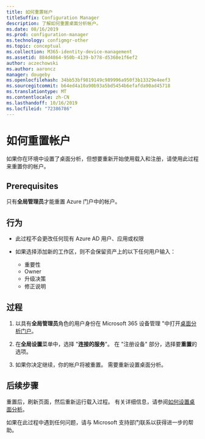 ```yaml
---
title: 如何重置帐户
titleSuffix: Configuration Manager
description: 了解如何重置桌面分析帐户。
ms.date: 08/16/2019
ms.prod: configuration-manager
ms.technology: configmgr-other
ms.topic: conceptual
ms.collection: M365-identity-device-management
ms.assetid: 884d4864-950b-4139-b778-d5368e1f6ef2
author: aczechowski
ms.author: aaroncz
manager: dougeby
ms.openlocfilehash: 34bb53bf9819149c989996a950f3b13329e4eef3
ms.sourcegitcommit: b64ed4a10a90b93a5bd5454b6efafda90ad45718
ms.translationtype: MT
ms.contentlocale: zh-CN
ms.lasthandoff: 10/16/2019
ms.locfileid: "72386786"
---
```

# <a name="how-to-reset-your-account"></a>如何重置帐户

<!-- 3733897 -->

如果你在环境中设置了桌面分析，但想要重新开始使用载入和注册，请使用此过程来重置你的帐户。

## <a name="prerequisites"></a>Prerequisites

只有**全局管理员**才能重置 Azure 门户中的帐户。

## <a name="behaviors"></a>行为

- 此过程不会更改任何现有 Azure AD 用户、应用或权限

- 如果选择添加新的工作区，则不会保留资产上的以下任何用户输入：
    - 重要性
    - Owner
    - 升级决策
    - 修正说明

## <a name="process"></a>过程

1. 以具有**全局管理员**角色的用户身份在 Microsoft 365 设备管理 "中打开[桌面分析门户](https://aka.ms/desktopanalytics)。

1. 在**全局设置**菜单中，选择 "**连接的服务**"。 在 "注册设备" 部分，选择要**重置**的选项。

1. 如果你决定继续，你的帐户将被重置。 需要重新设置桌面分析。

## <a name="next-steps"></a>后续步骤

重置后，刷新页面，然后重新运行载入过程。 有关详细信息，请参阅[如何设置桌面分析](/sccm/desktop-analytics/set-up)。

如果在此过程中遇到任何问题，请与 Microsoft 支持部门联系以获得进一步的帮助。

